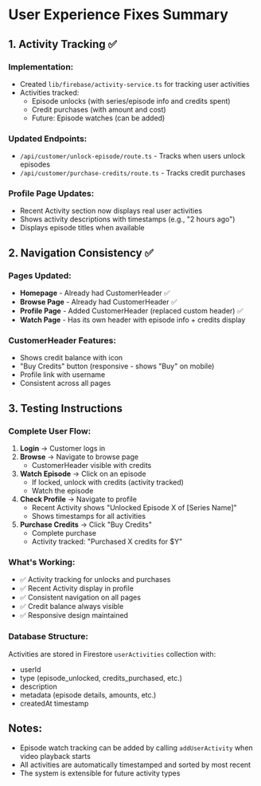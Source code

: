 # User Experience Fixes Summary

## 1. Activity Tracking ✅

### Implementation:
- Created `lib/firebase/activity-service.ts` for tracking user activities
- Activities tracked:
  - Episode unlocks (with series/episode info and credits spent)
  - Credit purchases (with amount and cost)
  - Future: Episode watches (can be added)

### Updated Endpoints:
- `/api/customer/unlock-episode/route.ts` - Tracks when users unlock episodes
- `/api/customer/purchase-credits/route.ts` - Tracks credit purchases

### Profile Page Updates:
- Recent Activity section now displays real user activities
- Shows activity descriptions with timestamps (e.g., "2 hours ago")
- Displays episode titles when available

## 2. Navigation Consistency ✅

### Pages Updated:
- **Homepage** - Already had CustomerHeader ✅
- **Browse Page** - Already had CustomerHeader ✅
- **Profile Page** - Added CustomerHeader (replaced custom header) ✅
- **Watch Page** - Has its own header with episode info + credits display

### CustomerHeader Features:
- Shows credit balance with icon
- "Buy Credits" button (responsive - shows "Buy" on mobile)
- Profile link with username
- Consistent across all pages

## 3. Testing Instructions

### Complete User Flow:
1. **Login** → Customer logs in
2. **Browse** → Navigate to browse page
   - CustomerHeader visible with credits
3. **Watch Episode** → Click on an episode
   - If locked, unlock with credits (activity tracked)
   - Watch the episode
4. **Check Profile** → Navigate to profile
   - Recent Activity shows "Unlocked Episode X of [Series Name]"
   - Shows timestamps for all activities
5. **Purchase Credits** → Click "Buy Credits"
   - Complete purchase
   - Activity tracked: "Purchased X credits for $Y"

### What's Working:
- ✅ Activity tracking for unlocks and purchases
- ✅ Recent Activity display in profile
- ✅ Consistent navigation on all pages
- ✅ Credit balance always visible
- ✅ Responsive design maintained

### Database Structure:
Activities are stored in Firestore `userActivities` collection with:
- userId
- type (episode_unlocked, credits_purchased, etc.)
- description
- metadata (episode details, amounts, etc.)
- createdAt timestamp

## Notes:
- Episode watch tracking can be added by calling `addUserActivity` when video playback starts
- All activities are automatically timestamped and sorted by most recent
- The system is extensible for future activity types